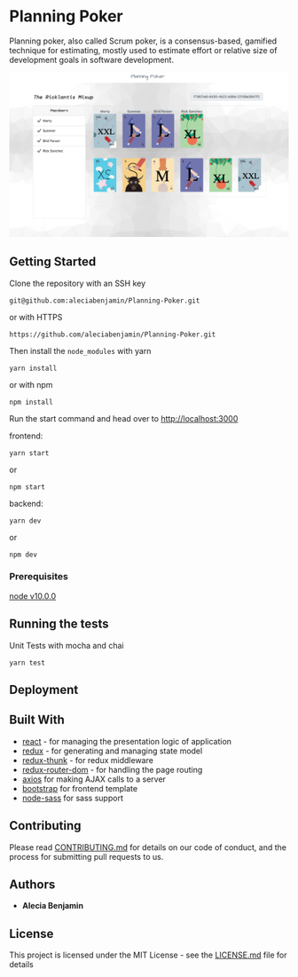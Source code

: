 # Planning Poker

Planning poker, also called Scrum poker, is a consensus-based, gamified technique for estimating, mostly used to estimate effort or relative size of development goals in software development.

![](https://raw.githubusercontent.com/aleciabenjamin/Planning-Poker/master/frontend/src/assets/projectImage.png)


## Getting Started

Clone the repository with an SSH key

```
git@github.com:aleciabenjamin/Planning-Poker.git
```
or with HTTPS
```
https://github.com/aleciabenjamin/Planning-Poker.git
```
Then install the ```node_modules``` with yarn
```
yarn install
```
or with npm
```
npm install
```
Run the start command and head over to [http://localhost:3000](http://localhost:3000)

frontend:
```
yarn start
```
or
```
npm start
```
backend:
```
yarn dev
```
or
```
npm dev
```

### Prerequisites

[node v10.0.0](https://nodejs.org/en/download/)

## Running the tests

Unit Tests with mocha and chai
```
yarn test
```

## Deployment



## Built With

* [react](http://facebook.github.io/react/) - for managing the presentation logic of application
* [redux](http://redux.js.org/) -  for generating and managing state model
* [redux-thunk](https://www.npmjs.com/package/redux-thunk) - for redux middleware
* [redux-router-dom](https://www.npmjs.com/package/react-router-dom) - for handling the page routing
* [axios](https://www.npmjs.com/package/axios) for making AJAX calls to a server
* [bootstrap](https://www.npmjs.com/package/bootstrap) for frontend template
* [node-sass](https://npmjs.org/package/node-sass) for sass support

## Contributing

Please read [CONTRIBUTING.md](https://gist.github.com/PurpleBooth/b24679402957c63ec426) for details on our code of conduct, and the process for submitting pull requests to us.

## Authors

* **Alecia Benjamin**


## License

This project is licensed under the MIT License - see the [LICENSE.md](LICENSE.md) file for details



